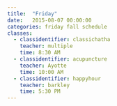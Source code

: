 ```yaml
---
title:  "Friday"
date:   2015-08-07 00:00:00
categories: friday fall schedule
classes:
  - classidentifier: classichatha
    teacher: multiple
    time: 8:30 AM
  - classidentifier: acupuncture
    teacher: Ayotte
    time: 10:00 AM
  - classidentifier: happyhour
    teacher: barkley
    time: 5:30 PM
---
```

